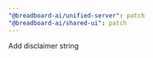 ```yaml
---
"@breadboard-ai/unified-server": patch
"@breadboard-ai/shared-ui": patch
---
```


Add disclaimer string
